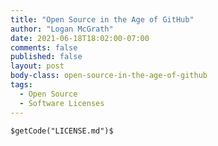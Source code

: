 ```yaml
---
title: "Open Source in the Age of GitHub"
author: "Logan McGrath"
date: 2021-06-18T18:02:00-07:00
comments: false
published: false
layout: post
body-class: open-source-in-the-age-of-github
tags:
  - Open Source
  - Software Licenses
---
```


```{.markdown}
$getCode("LICENSE.md")$
```
